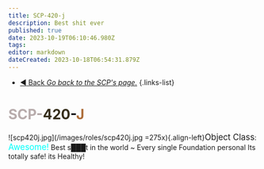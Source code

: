 ```yaml
---
title: SCP-420-j
description: Best shit ever
published: true
date: 2023-10-19T06:10:46.980Z
tags: 
editor: markdown
dateCreated: 2023-10-18T06:54:31.879Z
---
```


- [:arrow_backward: Back *Go back to the SCP's page.*](/en/game/scps#scps)
{.links-list}
# <font color="#b8acac">SCP</font><font color="#aea2a2">-</font><font color="#362e1b">420</font><font color="#07060c">-</font><font color="#ad6c38">J</font>
![scp420j.jpg](/images/roles/scp420j.jpg =275x){.align-left}<big>Object Class</big>: <font color="#00fffb"><big>Awesome!</big></font>
Best s███t in the world ~ Every single Foundation personal
Its totally safe!
its Healthy!